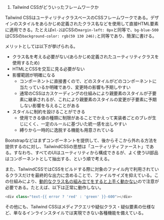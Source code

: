 1. Tailwind CSSがどういったフレームワークか

Tailwind CSSはユーティリティクラスベースのCSSフレームワークである。デザインのスタイルをあらかじめ定義されたクラス名などを使用して直接HTML要素に適用できる。たとえば`ml-2`はCSSの`margin-left: 8px`と同等で、`bg-blue-500`はCSSの`background-color: rgb(59 130 246);`と同等であり、簡潔に書ける。

メリットとしては以下が挙げられる。

- クラス名を考える必要がない(あらかじめ定義されたユーティリティクラスを使用するため)
- HTMLとCSSを交互に見る必要がない
- 影響範囲が明確になる
    - コンポーネントに直接書くので、どのスタイルがどのコンポーネントに当たっているか明確であり、変更時の影響も予期しやすい
    - 通常のCSSはカスケーディングの仕組みにより親要素のスタイルが子要素に継承されるが、これにより親要素のスタイルの変更が子要素に予期しない影響を与えることがある
- スタイルに制約を設けることができる
    - 使用できる値の種類に制限があることでかえって実装者ごとのブレが生じにくく、一定のルールに基づいた統一感を出しやすい
    - 縛りから一時的に逸脱する機能も用意されている

Bootstrapなどはまずコンポーネントを提供して、後からそこから外れる方法を提供するのに対し、TailwindCSSの思想は「ユーティリティファースト」である。すなわち、すべてのUIはユーティリティから構成できるが、よく使うUI部品はコンポーネントとして抽出する、という順で考える。

また、TailwindCSSではCSSをビルドする際に対象のファイル内で利用されているクラスだけを最終的な出力に含めることで、ファイルサイズを抑えている。この仕組みにより、[動的なクラス名の組み立てをすると上手く動かない](https://tailwindcss.com/docs/content-configuration#dynamic-class-names)ので注意が必要である。たとえば、以下は正常に動作しない。

```javascript
<div class="text-{{ error ? 'red' : 'green' }}-600"></div>
```

その他にも、Tailwind CSSはメディアクエリや疑似クラス・疑似要素の仕様など、単なるインラインスタイルでは実現できない各種機能を備えている。